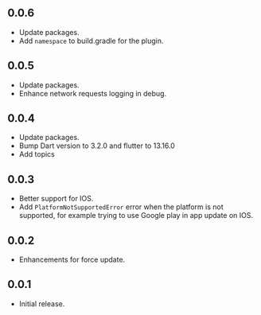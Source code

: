 ## 0.0.6
- Update packages.
- Add `namespace` to build.gradle for the plugin.

## 0.0.5
- Update packages.
- Enhance network requests logging in debug.

## 0.0.4
- Update packages.
- Bump Dart version to 3.2.0 and flutter to 13.16.0
- Add topics

## 0.0.3
- Better support for IOS.
- Add `PlatformNotSupportedError` error when the platform is not supported, for example trying to use Google play in app update on IOS.

## 0.0.2
- Enhancements for force update.

## 0.0.1
- Initial release.
